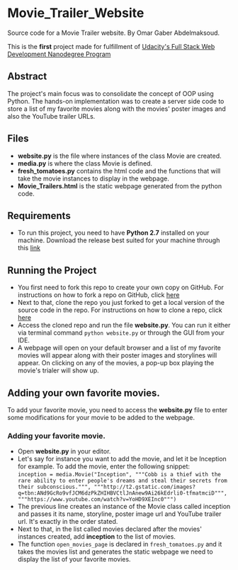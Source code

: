 # Movie_Trailer_Website
Source code for a Movie Trailer website.
By Omar Gaber Abdelmaksoud.

This is the **first** project made for fulfillment of [Udacity's Full Stack Web Development Nanodegree Program](https://www.udacity.com/course/full-stack-web-developer-nanodegree--nd004)

## Abstract
The project's main focus was to consolidate the concept of OOP using Python. The hands-on implementation was to create a server side code to store a list of my favorite movies along with the movies' poster images and also the YouTube trailer URLs.

## Files
* **website.py** is the file where instances of the class Movie are created.
* **media.py** is where the class Movie is defined.
* **fresh_tomatoes.py** contains the html code and the functions that will take the movie instances to display in the webpage.
* **Movie_Trailers.html** is the static webpage generated from the python code.

## Requirements
* To run this project, you need to have **Python 2.7** installed on your machine. Download the release best suited for your machine through this [link](https://www.python.org/download/releases/2.7/)

## Running the Project
* You first need to fork this repo to create your own copy on GitHub. For instructions on how to fork a repo on GitHub, click [here](https://help.github.com/articles/fork-a-repo/)
* Next to that, clone the repo you just forked to get a local version of the source code in the repo. For instructions on how to clone a repo, click [here](https://help.github.com/articles/cloning-a-repository/)
* Access the cloned repo and run the file **website.py**. You can run it either via terminal command `python website.py` or through the GUI from your IDE.
* A webpage will open on your default browser and a list of my favorite movies will appear along with their poster images and storylines will appear. On clicking on any of the movies, a pop-up box playing the movie's trialer will show up.


## Adding your own favorite movies.
To add your favorite movie, you need to access the **website.py** file to enter some modifications for your movie to be added to the webpage.

### Adding your favorite movie.
* Open **website.py** in your editor.
* Let's say for instance you want to add the movie, and let it be Inception for example. To add the movie, enter the following snippet: <br />
`inception = media.Movie("Inception", """Cobb is a thief with the rare ability to enter people's dreams and steal their secrets from their subconscious.""", """http://t2.gstatic.com/images?q=tbn:ANd9GcRo9vfJCM6dzPkZHIHBVCtlJnAnew9Ai26kEdrli0-tfmatmciD""", """https://www.youtube.com/watch?v=YoHD9XEInc0""")` 
* The previous line creates an instance of the Movie class called inception and passes it its name, storyline, poster image url and YouTube trailer url. It's exactly in the order stated.
* Next to that, in the list called movies declared after the movies' instances created, add **inception** to the list of movies.
* The function `open_movies_page` is declared in `fresh_tomatoes.py` and it takes the movies list and generates the static webpage we need to display the list of your favorite movies.
